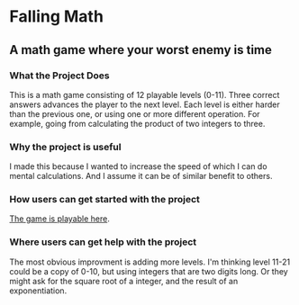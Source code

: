 # Falling Math
## A math game where your worst enemy is time

### What the Project Does
This is a math game consisting of 12 playable levels (0-11). 
Three correct answers advances the player to the next level.
Each level is either harder than the previous one, or using one or more different operation.
For example, going from calculating the product of two integers to three.

### Why the project is useful
I made this because I wanted to increase the speed of which I can do mental calculations.
And I assume it can be of similar benefit to others.

### How users can get started with the project
[The game is playable here](https://robiniversen.com/falling-math/index.html).

### Where users can get help with the project
The most obvious improvment is adding more levels.
I'm thinking level 11-21 could be a copy of 0-10, but using integers that are two digits long.
Or they might ask for the square root of a integer, and the result of an exponentiation.
